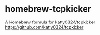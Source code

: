 # homebrew-tcpkicker
 A Homebrew formula for katty0324/tcpkicker  https://github.com/katty0324/tcpkicker 

